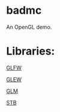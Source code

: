 # badmc
An OpenGL demo.

# Libraries:

  [GLFW](https://github.com/glfw/glfw)
  
  [GLEW](https://github.com/nigels-com/glew)
  
  [GLM](https://github.com/g-truc/glm) 
  
  [STB](https://github.com/nothings/stb) 
  
